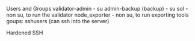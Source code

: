 Users and Groups
validator-admin - su
admin-backup (backup) - su
sol - non su, to run the validator
node_exporter - non su, to run exporting tools
goups: sshusers (can ssh into the server)

Hardened SSH